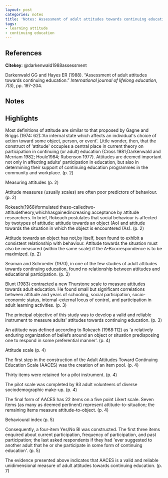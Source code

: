 ```yaml
---
layout: post
categories: notes
title: 'Notes: Assessment of adult attitudes towards continuing education'
tags:
- learning attitude
- continuing education
---
```


## References

**Citekey**: @darkenwald1988assessment

Darkenwald GG and Hayes ER (1988). “Assessment of adult attitudes
towards continuing education.” _International journal of lifelong
education_, *7*(3), pp. 197-204.

## Notes

## Highlights


Most definitions of attitude are similar to that proposed by Gagne and Briggs (1974: 62):'An internal state which affects an individual's choice of action toward some object, person, or event'. Little wonder, then, that the construct of 'attitude' occupies a central place in current theory on participation in continuing (or adult) education (Cross 1981;Darkenwald and Merriam 1982; Houle1984; Rubenson 1977). Attitudes are deemed important not only in affecting adults' participation in education, but also in determining their support of continuing education programmes in the community and workplace. (p. 2)

Measuring attitudes (p. 2)

Attitude measures (usually scales) are often poor predictors of behaviour. (p. 2)

Rokeach(1968)formulated theso-calledtwo-attitudetheory,whichhasgainedincreasing acceptance by attitude researchers. In brief, Rokeach postulates that social behaviour is affected by twotypes of attitude: attitude towards an object (Ao) and attitude towards the situation in which the object is encountered (As). (p. 2)

Attitude towards an object has not,by itself, been found to exhibit a consistent relationship with behaviour. Attitude towards the situation must also be measured (within the same scale) if the A-Bcorrespondence is to be maximized. (p. 2)

Seaman and Schroeder (1970), in one of the few studies of adult attitudes towards continuing education, found no relationship between attitudes and educational participation. (p. 3)

Blunt (1983) contracted a new Thurstone scale to measure attitudes towards adult education. He found small but significant correlations between attitude and years of schooling, social participation, socio-economic status, internal-external locus of control, and participation in adult learning activities. (p. 3)

The principal objective of this study was to develop a valid and reliable instrument to measure adults' attitudes towards continuing education. (p. 3)

An attitude was defined according to Rokeach (1968:112) as 'a relatively enduring organization of beliefs around an object or situation predisposing one to respond in some preferential manner'. (p. 4)

Attitude scale (p. 4)

The first step in the construction of the Adult Attitudes Toward Continuing Education Scale (AACES) was the creation of an item pool. (p. 4)

Thirty items were retained for a pilot instrument. (p. 4)

The pilot scale was completed by 93 adult volunteers of diverse sociodemographic make-up. (p. 4)

The final form of AACES has 22 items on a five point Likert scale. Seven items (as many as deemed pertinent) represent attitude-to-situation; the remaining items measure attitude-to-object. (p. 4)

Behavioural index (p. 5)

Consequently, a four-item Yes/No Bl was constructed. The first three items enquired about current participation, frequency of participation, and past participation; the last asked respondents if they had 'ever suggested to another adult that he or she participate in some form of continuing education'. (p. 5)

The evidence presented above indicates that AACES is a valid and reliable unidimensional measure of adult attitudes towards continuing education. (p. 7)
